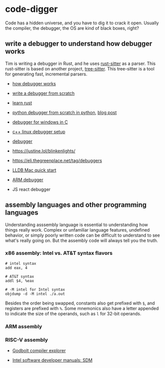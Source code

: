 # code-digger

Code has a hidden universe, and you have to dig it to crack it open. Usually the compiler, the debugger, the OS are kind of black boxes, right?

## write a debugger to understand how debugger works

Tim is writing a debugger in Rust, and he uses [rust-sitter](https://github.com/hydro-project/rust-sitter) as a parser. This rust-sitter is based on another project, [tree-sitter](https://tree-sitter.github.io/tree-sitter/). This tree-sitter is a tool for generating fast, incremental parsers.

* [how debugger works](https://www.debuggingbook.org/html/Debugger.html)

* [write a debugger from scratch](https://www.timdbg.com/posts/writing-a-debugger-from-scratch-part-1/)

* [learn rust](https://www.rust-lang.org/learn)

* [python debugger from scratch in python](https://github.com/parttimenerd/python-dbg/), [blog post](https://mostlynerdless.de/blog/2023/09/20/lets-create-a-python-debugger-together-part-1/)

* [debugger for windows in C](https://ja.nsommer.dk/articles/x86-debugger-for-windows-and-wine.html)

* [c++ linux debugger setup](https://blog.tartanllama.xyz/writing-a-linux-debugger-setup/)

* [debugger](https://github.com/munificent/craftinginterpreters/issues/922)

* https://justine.lol/blinkenlights/

* https://eli.thegreenplace.net/tag/debuggers

* [LLDB Mac quick start](https://developer.apple.com/library/archive/documentation/IDEs/Conceptual/gdb_to_lldb_transition_guide/document/lldb-terminal-workflow-tutorial.html)

* [ARM debugger](https://developer.arm.com/documentation/101469/2023-0/Introduction-to-Arm-Debugger)

* JS react debugger

## assembly languages and other programming languages

Understanding asssembly language is essential to understanding how things really work. Complex or unfamiliar language features, undefined behavior, or simply poorly written code can be difficult to understand to see what's really going on. But the assembly code will always tell you the truth.

### x86 assembly: Intel vs. AT&T syntax flavors

```assembly
# intel syntax
add eax, 4

# AT&T syntax
addl $4, %eax

# -M intel for Intel syntax
objdump -d -M intel ./a.out
```

Besides the order being swapped, constants also get prefixed with ```$```, and registers are prefixed with ```%```. Some mnemonics also have a letter appended to indicate the size of the operands, such as ```l``` for 32-bit operands.

### ARM assembly

### RISC-V assembly

* [Godbolt compiler explorer](https://godbolt.org/)

* [Intel software developer manuals: SDM](https://www.intel.com/content/www/us/en/developer/articles/technical/intel-sdm.html)

